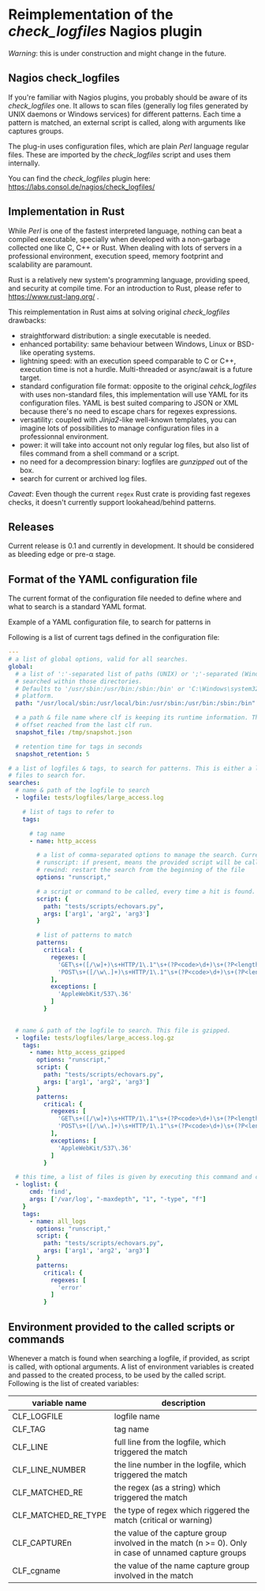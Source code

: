 # Reimplementation of the *check_logfiles* Nagios plugin

*Warning*: this is under construction and might change in the future.

## Nagios check_logfiles
If you're familiar with Nagios plugins, you probably should be aware of its *check_logfiles* one. It allows to scan files (generally log files generated by UNIX daemons or Windows services) for different patterns. Each time a pattern is matched, an external script is called, along with arguments like captures groups.

The plug-in uses configuration files, which are plain *Perl* language regular files. These are imported by the *check_logfiles* script and uses them internally.

You can find the *check_logfiles* plugin here: https://labs.consol.de/nagios/check_logfiles/

## Implementation in Rust
While *Perl* is one of the fastest interpreted language, nothing can beat a compiled executable, specially when developed with a non-garbage collected one like C, C++ or Rust. When dealing with lots of servers in a professional environment, execution speed, memory footprint and scalability are paramount.

Rust is a relatively new system's programming language, providing speed, and security at compile time. For an introduction to Rust, please refer to https://www.rust-lang.org/ .

This reimplementation in Rust aims at solving original *check_logfiles* drawbacks:

* straightforward distribution: a single executable is needed.
* enhanced portability: same behaviour between Windows, Linux or BSD-like operating systems.
* lightning speed: with an execution speed comparable to C or C++, execution time is not a hurdle. Multi-threaded or async/await is a future target.
* standard configuration file format: opposite to the original *cehck_logfiles* with uses non-standard files, this implementation will use YAML for its configuration files. YAML is best suited comparing to JSON or XML because there's no need to escape chars for regexes expressions.
* versatility: coupled with *Jinja2*-like well-known templates, you can imagine lots of possibilities to manage configuration files in a professionnal environment.
* power: it will take into account not only regular log files, but also list of files command from a shell command or a script.
* no need for a decompression binary: logfiles are *gunzipped* out of the box.
* search for current or archived log files.

*Caveat*: Even though the current ```regex``` Rust crate is providing fast regexes checks, it doesn't currently support lookahead/behind patterns.

## Releases
Current release is 0.1 and currently in development. It should be considered as bleeding edge or pre-α stage.

## Format of the YAML configuration file
The current format of the configuration file needed to define where and what to search is a standard YAML format. 

Example of a YAML configuration file, to search for patterns in 

Following is a list of current tags defined in the configuration file:

```yaml
---
# a list of global options, valid for all searches.
global:
  # a list of ':'-separated list of paths (UNIX) or ';'-separated (Windows). If provided, the script is
  # searched within those directories.
  # Defaults to '/usr/sbin:/usr/bin:/sbin:/bin' or 'C:\Windows\system32;C:\Windows;C:\Windows\System32\Wbem;' if not provided, depending on the 
  # platform.
  path: "/usr/local/sbin:/usr/local/bin:/usr/sbin:/usr/bin:/sbin:/bin"

  # a path & file name where clf is keeping its runtime information. This is used to restart the search from the last
  # offset reached from the last clf run.
  snapshot_file: /tmp/snapshot.json

  # retention time for tags in seconds
  snapshot_retention: 5

# a list of logfiles & tags, to search for patterns. This is either a list of logfiles, or a command giving back a list of 
# files to search for.
searches:
  # name & path of the logfile to search
  - logfile: tests/logfiles/large_access.log

    # list of tags to refer to
    tags: 

      # tag name
      - name: http_access

        # a list of comma-separated options to manage the search. Current supported options are:
        # runscript: if present, means the provided script will be called
        # rewind: restart the search from the beginning of the file
        options: "runscript,"

        # a script or command to be called, every time a hit is found.
        script: { 
          path: "tests/scripts/echovars.py", 
          args: ['arg1', 'arg2', 'arg3']
        }

        # list of patterns to match
        patterns:
          critical: {
            regexes: [
              'GET\s+([/\w]+)\s+HTTP/1\.1"\s+(?P<code>\d+)\s+(?P<length>\d+)',
              'POST\s+([/\w\.]+)\s+HTTP/1\.1"\s+(?P<code>\d+)\s+(?P<length>\d+)'
            ],
            exceptions: [
              'AppleWebKit/537\.36'
            ]
          }

      
  # name & path of the logfile to search. This file is gzipped.
  - logfile: tests/logfiles/large_access.log.gz
    tags: 
      - name: http_access_gzipped
        options: "runscript,"
        script: { 
          path: "tests/scripts/echovars.py", 
          args: ['arg1', 'arg2', 'arg3']
        }
        patterns:
          critical: {
            regexes: [
              'GET\s+([/\w]+)\s+HTTP/1\.1"\s+(?P<code>\d+)\s+(?P<length>\d+)',
              'POST\s+([/\w\.]+)\s+HTTP/1\.1"\s+(?P<code>\d+)\s+(?P<length>\d+)'
            ],
            exceptions: [
              'AppleWebKit/537\.36'
            ]
          }

  # this time, a list of files is given by executing this command and capturing its output.
  - loglist: { 
      cmd: 'find',
      args: ['/var/log', "-maxdepth", "1", "-type", "f"]
    }
    tags: 
      - name: all_logs
        options: "runscript,"
        script: { 
          path: "tests/scripts/echovars.py", 
          args: ['arg1', 'arg2', 'arg3']
        }
        patterns:
          critical: {
            regexes: [
              'error'
            ]
          }
```

## Environment provided to the called scripts or commands
Whenever a match is found when searching a logfile, if provided, as script is called, with optional arguments. A list of environment variables is created and passed to the created process, to be used by the called script. Following is the list of created variables:

variable name | description
---                                | --- 
CLF_LOGFILE                        | logfile name
CLF_TAG                            | tag name
CLF_LINE                           | full line from the logfile, which triggered the match
CLF_LINE_NUMBER                    | the line number in the logfile, which triggered the match
CLF_MATCHED_RE                     | the regex (as a string) which triggered the match
CLF_MATCHED_RE_TYPE                | the type of regex which riggered the match (critical or warning)
CLF_CAPTUREn                       | the value of the capture group involved in the match (n >= 0). Only in case of unnamed capture groups
CLF_cgname                         | the value of the name capture group involved in the match